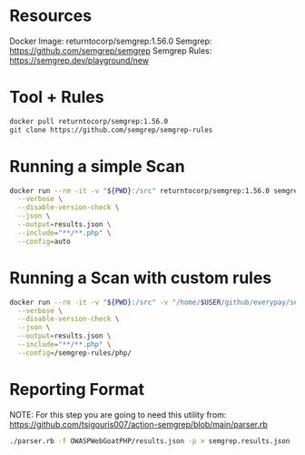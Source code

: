 # Resources
Docker Image: returntocorp/semgrep:1.56.0
Semgrep: https://github.com/semgrep/semgrep
Semgrep Rules: https://semgrep.dev/playground/new

# Tool + Rules
```bash
docker pull returntocorp/semgrep:1.56.0
git clone https://github.com/semgrep/semgrep-rules
```

# Running a simple Scan
```bash
docker run --rm -it -v "${PWD}:/src" returntocorp/semgrep:1.56.0 semgrep scan \
  --verbose \
  --disable-version-check \
  --json \
  --output=results.json \
  --include="**/**.php" \
  --config=auto
```

# Running a Scan with custom rules
```bash
docker run --rm -it -v "${PWD}:/src" -v "/home/$USER/github/everypay/semgrep-rules:/semgrep-rules" returntocorp/semgrep:1.56.0 semgrep scan \
  --verbose \
  --disable-version-check \
  --json \
  --output=results.json \
  --include="**/**.php" \
  --config=/semgrep-rules/php/
```

# Reporting Format
NOTE: For this step you are going to need this utility from: https://github.com/tsigouris007/action-semgrep/blob/main/parser.rb
```bash
./parser.rb -f OWASPWebGoatPHP/results.json -p > semgrep.results.json
```

